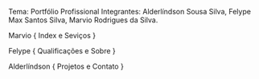 Tema: Portfólio Profissional
Integrantes:
Alderlíndson Sousa Silva,
Felype Max Santos Silva,
Marvio Rodrigues da Silva.

Marvio {
Index e Seviços
}

Felype {
Qualificações e Sobre
}

Alderlíndson {
Projetos e Contato
}
